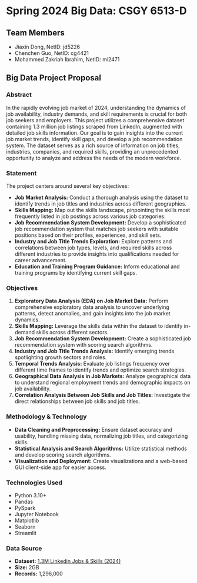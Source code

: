 # Spring 2024 Big Data: CSGY 6513-D

## Team Members
- Jiaxin Dong, NetID: jd5226
- Chenchen Guo, NetID: cg4421
- Mohammed Zakriah Ibrahim, NetID: mi2471

## Big Data Project Proposal

### Abstract

In the rapidly evolving job market of 2024, understanding the dynamics of job availability, industry demands, and skill requirements is crucial for both job seekers and employers. This project utilizes a comprehensive dataset containing 1.3 million job listings scraped from LinkedIn, augmented with detailed job skills information. Our goal is to gain insights into the current job market trends, identify skill gaps, and develop a job recommendation system. The dataset serves as a rich source of information on job titles, industries, companies, and required skills, providing an unprecedented opportunity to analyze and address the needs of the modern workforce.

### Statement

The project centers around several key objectives:
- **Job Market Analysis:** Conduct a thorough analysis using the dataset to identify trends in job titles and industries across different geographies.
- **Skills Mapping:** Map out the skills landscape, pinpointing the skills most frequently listed in job postings across various job categories.
- **Job Recommendation System Development:** Develop a sophisticated job recommendation system that matches job seekers with suitable positions based on their profiles, experiences, and skill sets.
- **Industry and Job Title Trends Exploration:** Explore patterns and correlations between job types, levels, and required skills across different industries to provide insights into qualifications needed for career advancement.
- **Education and Training Program Guidance:** Inform educational and training programs by identifying current skill gaps.

### Objectives

1. **Exploratory Data Analysis (EDA) on Job Market Data:** Perform comprehensive exploratory data analysis to uncover underlying patterns, detect anomalies, and gain insights into the job market dynamics.
2. **Skills Mapping:** Leverage the skills data within the dataset to identify in-demand skills across different sectors.
3. **Job Recommendation System Development:** Create a sophisticated job recommendation system with scoring search algorithms.
4. **Industry and Job Title Trends Analysis:** Identify emerging trends spotlighting growth sectors and roles.
5. **Temporal Trends Analysis:** Evaluate job listings frequency over different time frames to identify trends and optimize search strategies.
6. **Geographical Data Analysis in Job Markets:** Analyze geographical data to understand regional employment trends and demographic impacts on job availability.
7. **Correlation Analysis Between Job Skills and Job Titles:** Investigate the direct relationships between job skills and job titles.

### Methodology & Technology

- **Data Cleaning and Preprocessing:** Ensure dataset accuracy and usability, handling missing data, normalizing job titles, and categorizing skills.
- **Statistical Analysis and Search Algorithms:** Utilize statistical methods and develop scoring search algorithms.
- **Visualization and Deployment:** Create visualizations and a web-based GUI client-side app for easier access.

### Technologies Used
- Python 3.10+
- Pandas
- PySpark
- Jupyter Notebook
- Matplotlib
- Seaborn
- Streamlit

### Data Source
- **Dataset:** [1.3M Linkedin Jobs & Skills (2024)](https://www.kaggle.com/datasets/asaniczka/1-3m-linkedin-jobs-and-skills-2024/data)
- **Size:** 2GB
- **Records:** 1,296,000
